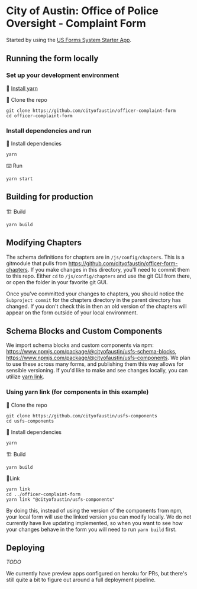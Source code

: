 # City of Austin: Office of Police Oversight - Complaint Form
Started by using the [US Forms System Starter App](https://github.com/usds/us-forms-system-starter-app).

## Running the form locally
### Set up your development environment
💾 [Install yarn](https://yarnpkg.com/en/docs/install)

👯 Clone the repo
```
git clone https://github.com/cityofaustin/officer-complaint-form
cd officer-complaint-form
```

### Install dependencies and run

💾 Install dependencies
```
yarn
```
⌨️ Run
```
yarn start
```

## Building for production

🏗 Build
```
yarn build
```

## Modifying Chapters
The schema definitions for chapters are in `/js/config/chapters`. This is a gitmodule that pulls from https://github.com/cityofaustin/officer-form-chapters. If you make changes in this directory, you'll need to commit them to this repo. Either `cd` to `/js/config/chapters` and use the git CLI from there, or open the folder in your favorite git GUI.

Once you've committed your changes to chapters, you should notice the `Subproject commit` for the chapters directory in the parent directory has changed. If you don't check this in then an old version of the chapters will appear on the form outside of your local environment.

## Schema Blocks and Custom Components
We import schema blocks and custom components via npm: https://www.npmjs.com/package/@cityofaustin/usfs-schema-blocks, https://www.npmjs.com/package/@cityofaustin/usfs-components. We plan to use these across many forms, and publishing them this way allows for sensible versioning. If you'd like to make and see changes locally, you can utilize [yarn link](https://yarnpkg.com/lang/en/docs/cli/link/).

### Using yarn link (for components in this example)

👯 Clone the repo
```
git clone https://github.com/cityofaustin/usfs-components
cd usfs-components
```
💾 Install dependencies
```
yarn
```
🏗 Build
```
yarn build
```
🔗Link
```
yarn link
cd ../officer-complaint-form
yarn link "@cityofaustin/usfs-components"
```

By doing this, instead of using the version of the components from npm, your local form will use the linked version you can modify locally. We do not currently have live updating implemented, so when you want to see how your changes behave in the form you will need to run `yarn build` first.

## Deploying
*TODO*

We currently have preview apps configured on heroku for PRs, but there's still quite a bit to figure out around a full deployment pipeline.
